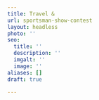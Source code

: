 ```yaml
---
title: Travel &
url: sportsman-show-contest
layout: headless
photo: ''
seo:
  title: ''
  description: ''
  imgalt: ''
  image: ''
aliases: []
draft: true

---
```

<script type="text/javascript" src="https://form.jotform.com/jsform/200144740948151"></script>